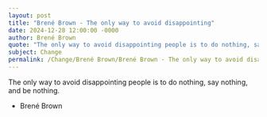 ```yaml
---
layout: post
title: "Brené Brown - The only way to avoid disappointing"
date: 2024-12-28 12:00:00 -0000
author: Brené Brown
quote: "The only way to avoid disappointing people is to do nothing, say nothing, and be nothing."
subject: Change
permalink: /Change/Brené Brown/Brené Brown - The only way to avoid disappointing
---
```


The only way to avoid disappointing people is to do nothing, say nothing, and be nothing.

- Brené Brown
